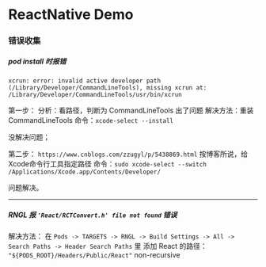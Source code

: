 #  ReactNative Demo

### 错误收集

##### pod install 时报错
``xcrun: error: invalid active developer path (/Library/Developer/CommandLineTools), missing xcrun at: /Library/Developer/CommandLineTools/usr/bin/xcrun``

第一步：
分析：看路径，判断为 CommandLineTools 出了问题
解决方法：重装 CommandLineTools
命令：`xcode-select --install`

没解决问题；

第二步：
`https://www.cnblogs.com/zzugyl/p/5438869.html`
按博客所说，给Xcode命令行工具指定路径
命令：`sudo xcode-select --switch /Applications/Xcode.app/Contents/Developer/`

问题解决。


***********************


##### RNGL 报 `'React/RCTConvert.h' file not found` 错误

解决方法：
在 ``Pods -> TARGETS -> RNGL -> Build Settings -> All -> Search Paths -> Header Search Paths`` 里
添加 React 的路径：
``"${PODS_ROOT}/Headers/Public/React"``  non-recursive


